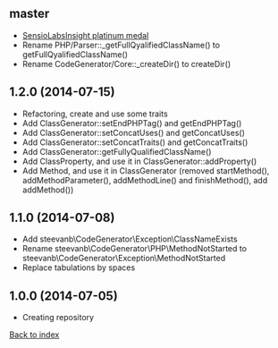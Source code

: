 master
------

- [SensioLabsInsight platinum medal](https://insight.sensiolabs.com/projects/331e1d3a-7bb3-4b52-be97-70c4a38bcbb4)
- Rename PHP/Parser::_getFullQyalifiedClassName() to getFullQyalifiedClassName()
- Rename CodeGenerator/Core::_createDir() to createDir()

1.2.0 (2014-07-15)
------------------

- Refactoring, create and use some traits
- Add ClassGenerator::setEndPHPTag() and getEndPHPTag()
- Add ClassGenerator::setConcatUses() and getConcatUses()
- Add ClassGenerator::setConcatTraits() and getConcatTraits()
- Add ClassGenerator::getFullyQualifiedClassName()
- Add ClassProperty, and use it in ClassGenerator::addProperty()
- Add Method, and use it in ClassGenerator (removed startMethod(), addMethodParameter(), addMethodLine() and finishMethod(), add addMethod())

1.1.0 (2014-07-08)
------------------

- Add steevanb\CodeGenerator\Exception\ClassNameExists
- Rename steevanb\CodeGenerator\PHP\MethodNotStarted to steevanb\CodeGenerator\Exception\MethodNotStarted
- Replace tabulations by spaces

1.0.0 (2014-07-05)
------------------

- Creating repository

[Back to index](../README.md)

